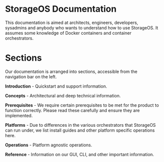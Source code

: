 # StorageOS Documentation

This documentation is aimed at architects, engineers, developers, sysadmins and
anybody who wants to understand how to use StorageOS. It assumes some knowledge
of Docker containers and container orchestrators.

# Sections

Our documentation is arranged into sections, accessible from the navigation bar
on the left.

**Introduction** - Quickstart and support information.

**Concepts** - Architectural and deep technical information.

**Prerequisites** - We require certain prerequisites to be met for the product to function
correctly. Please read these carefully and ensure they are implemented.

**Platforms** - Due to differences in the various orchestrators that StorageOS can run under,
we list install guides and other platform specific operations here.

**Operations** - Platform agnostic operations.

**Reference** - Information on our GUI, CLI, and other important information.
